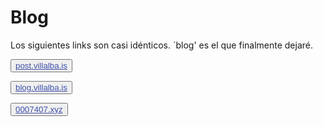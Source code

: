 # Blog

Los siguientes links son casi idénticos. ´blog' es el que finalmente dejaré.
				
<button class="button buttom1"><a style="color: #3f50aa" href="https://post.villalba.is/">post.villalba.is</a></button>

<button class="button buttom1"><a style="color: #3f50aa" href="https://blog.villalba.is/">blog.villalba.is</a></button>

<button class="button buttom1"><a style="color: #3f50aa" href="https://www.0007407.xyz/">0007407.xyz</a></button>
